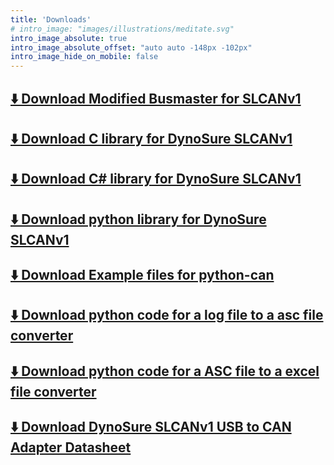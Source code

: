 ```yaml
---
title: 'Downloads'
# intro_image: "images/illustrations/meditate.svg"
intro_image_absolute: true
intro_image_absolute_offset: "auto auto -148px -102px"
intro_image_hide_on_mobile: false
---
```


## [⬇️ Download Modified Busmaster for SLCANv1](/files/BUSMASTER_Installer_Ver_3.2.2.exe)
## [⬇️ Download C library for DynoSure SLCANv1 ](./../../files/SLCAN_DLL_win.zip)
## [⬇️ Download C# library for DynoSure SLCANv1 ](./../../files/C#_examples_withDLLFiles.zip)

## [⬇️ Download python library for DynoSure SLCANv1 ](./../../files/slcanv1-python.zip)
## [⬇️ Download Example files for python-can ](./../../files/python-can.zip)
## [⬇️ Download python code for a log file to a asc file converter](./../../files/log2Asc.py)
## [⬇️ Download python code for a ASC file to a excel file converter](./../../files/python_code_for_asc_excel.zip)
## [⬇️ Download DynoSure SLCANv1 USB to CAN Adapter Datasheet](./../../files/DynoSure_USB_CAN_Adapter.pdf)